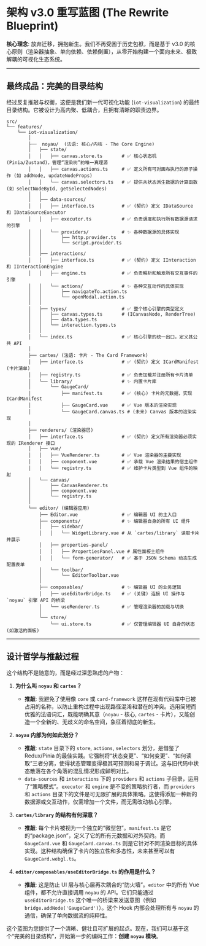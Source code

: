 # 架构 v3.0 重写蓝图 (The Rewrite Blueprint)

**核心理念**: 放弃迁移，拥抱新生。我们不再受困于历史包袱，而是基于 v3.0 的核心原则（渲染器抽象、单向依赖、依赖倒置），从零开始构建一个面向未来、极致解耦的可视化生态系统。

---

## 最终成品：完美的目录结构

经过反复推敲与权衡，这便是我们新一代可视化功能 (`iot-visualization`) 的最终目录结构。它被设计为高内聚、低耦合，且拥有清晰的职责边界。

```
src/
└── features/
    └── iot-visualization/
        │
        ├──  noyau/  (法语: 核心/内核 - The Core Engine)
        │   ├── state/
        │   │   ├── canvas.store.ts       # ✅ 核心状态机 (Pinia/Zustand)，管理“渲染树”的唯一真理源
        │   │   ├── canvas.actions.ts     # ✅ 定义所有可对画布执行的原子操作 (如 addNode, updateNodeProps)
        │   │   └── canvas.selectors.ts   # ✅ 提供从状态派生数据的计算函数 (如 selectNodeById, getSelectedNodes)
        │   │
        │   ├── data-sources/
        │   │   ├── interface.ts          # ✅ (契约) 定义 IDataSource 和 IDataSourceExecutor
        │   │   ├── executor.ts           # ✅ 负责调度和执行所有数据源请求的引擎
        │   │   └── providers/            # ✨ 各种数据源的具体实现
        │   │       ├── http.provider.ts
        │   │       └── script.provider.ts
        │   │
        │   ├── interactions/
        │   │   ├── interface.ts          # ✅ (契约) 定义 IInteraction 和 IInteractionEngine
        │   │   ├── engine.ts             # ✅ 负责解析和触发所有交互事件的引擎
        │   │   └── actions/              # ✨ 各种交互动作的具体实现
        │   │       ├── navigateTo.action.ts
        │   │       └── openModal.action.ts
        │   │
        │   ├── types/                    # ✅ 整个核心引擎的类型定义
        │   │   ├── canvas.types.ts       # (ICanvasNode, RenderTree)
        │   │   ├── data.types.ts
        │   │   └── interaction.types.ts
        │   │
        │   └── index.ts                  # ✅ 核心引擎的统一出口，定义其公共 API
        │
        ├── cartes/ (法语: 卡片 - The Card Framework)
        │   ├── interface.ts              # ✅ (契约) 定义 ICardManifest (卡片清单)
        │   ├── registry.ts               # ✅ 负责加载并注册所有卡片清单
        │   └── library/                  # ✨ 内置卡片库
        │       └── GaugeCard/
        │           ├── manifest.ts       # ✅ (核心) 卡片的元数据，实现 ICardManifest
        │           ├── GaugeCard.vue     # ✅ Vue 版本的渲染实现
        │           └── GaugeCard.canvas.ts # (未来) Canvas 版本的渲染实现
        │
        ├── renderers/ (渲染器层)
        │   ├── interface.ts              # ✅ (契约) 定义所有渲染器必须实现的 IRenderer 接口
        │   ├── vue/
        │   │   ├── VueRenderer.ts        # ✅ Vue 渲染器的主要实现
        │   │   ├── component.vue         # ✅ 承载 Vue 渲染结果的宿主组件
        │   │   └── registry.ts           # ✅ 维护卡片类型到 Vue 组件的映射
        │   └── canvas/
        │       ├── CanvasRenderer.ts
        │       ├── component.vue
        │       └── registry.ts
        │
        └── editor/ (编辑器应用)
            ├── Editor.vue                # ✅ 编辑器 UI 的主入口
            ├── components/               # ✨ 编辑器自身的所有 UI 组件
            │   ├── sidebar/
            │   │   └── WidgetLibrary.vue # 从 `cartes/library` 读取卡片并展示
            │   ├── properties-panel/
            │   │   ├── PropertiesPanel.vue # 属性面板主组件
            │   │   └── form-generator/   # ✅ 基于 JSON Schema 动态生成配置表单
            │   └── toolbar/
            │       └── EditorToolbar.vue
            │
            ├── composables/              # ✨ 编辑器 UI 的业务逻辑
            │   ├── useEditorBridge.ts    # ✅ (关键) 连接 UI 操作与 `noyau` 引擎 API 的桥梁
            │   └── useRenderer.ts        # ✅ 管理渲染器的加载与切换
            │
            └── store/
                └── ui.store.ts           # ✅ 仅管理编辑器 UI 自身的状态 (如激活的面板)
```

---

## 设计哲学与推敲过程

这个结构不是随意的，而是经过深思熟虑的产物：

1.  **为什么叫 `noyau` 和 `cartes`？**
    *   **推敲**: 我避免了使用像 `core` 或 `card-framework` 这样在现有代码库中已被占用的名称，以防止重构过程中出现路径混淆和潜在的冲突。选用简短而优雅的法语词汇，既能明确其意（`noyau` - 核心, `cartes` - 卡片），又能创造一个全新的、无歧义的命名空间，象征着彻底的新生。

2.  **`noyau` 内部为何如此划分？**
    *   **推敲**: `state` 目录下的 `store`, `actions`, `selectors` 划分，是借鉴了 Redux/Pinia 的最佳实践。它强制将“状态变更”、“如何变更”、“如何读取”三者分离，使得状态管理变得极其可预测和易于调试。这与旧代码中状态散落在各个角落的混乱情况形成鲜明对比。
    *   `data-sources` 和 `interactions` 下的 `providers` 和 `actions` 子目录，运用了“策略模式”。`executor` 和 `engine` 是不变的策略执行者，而 `providers` 和 `actions` 目录下的文件是可无限扩展的具体策略。这使得添加一种新的数据源或交互动作，仅需增加一个文件，而无需改动核心引擎。

3.  **`cartes/library` 的结构有何深意？**
    *   **推敲**: 每个卡片被视为一个独立的“微型包”。`manifest.ts` 是它的“package.json”，定义了它的所有元数据和对外契约。而 `GaugeCard.vue` 和 `GaugeCard.canvas.ts` 则是它针对不同渲染目标的具体实现。这种结构确保了卡片的独立性和多态性，未来甚至可以有 `GaugeCard.webgl.ts`。

4.  **`editor/composables/useEditorBridge.ts` 的作用是什么？**
    *   **推敲**: 这是防止 UI 层与核心层再次耦合的“防火墙”。`editor` 中的所有 Vue 组件，都不允许直接调用 `noyau` 的 API。它们只能通过 `useEditorBridge.ts` 这个唯一的桥梁来发送意图（例如 `bridge.addNode('GaugeCard')`）。这个 Hook 内部会处理所有与 `noyau` 的通信，确保了单向数据流的纯粹性。

这个蓝图为您提供了一个清晰、健壮且可扩展的起点。现在，我们可以基于这个“完美的目录结构”，开始第一步的编码工作：**创建 `noyau` 模块**。